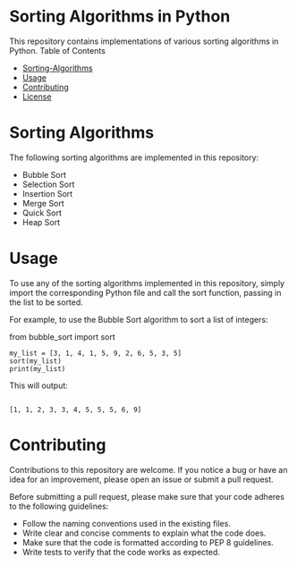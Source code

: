 # Sorting Algorithms in Python

This repository contains implementations of various sorting algorithms in Python.
Table of Contents

  *  [Sorting-Algorithms](Sorting-Algorithms)
  *  [Usage](Usage)
  *  [Contributing](Contributing)
  *  [License](License)

# Sorting Algorithms

The following sorting algorithms are implemented in this repository:

  -  Bubble Sort
  -  Selection Sort
  -  Insertion Sort
  -  Merge Sort
  -  Quick Sort
  -  Heap Sort

# Usage

To use any of the sorting algorithms implemented in this repository, simply import the corresponding Python file and call the sort function, passing in the list to be sorted.

For example, to use the Bubble Sort algorithm to sort a list of integers:



from bubble_sort import sort
```
my_list = [3, 1, 4, 1, 5, 9, 2, 6, 5, 3, 5]
sort(my_list)
print(my_list)
```
This will output:

```

[1, 1, 2, 3, 3, 4, 5, 5, 5, 6, 9]
```
# Contributing

Contributions to this repository are welcome. If you notice a bug or have an idea for an improvement, please open an issue or submit a pull request.

Before submitting a pull request, please make sure that your code adheres to the following guidelines:

  -  Follow the naming conventions used in the existing files.
  -  Write clear and concise comments to explain what the code does.
  -  Make sure that the code is formatted according to PEP 8 guidelines.
  -  Write tests to verify that the code works as expected.

